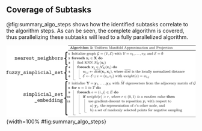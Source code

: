 ## Coverage of Subtasks
@fig:summary_algo_steps shows how the identified subtasks correlate to the algorithm steps.
As can be seen, the complete algorithm is covered, thus parallelizing these subtasks will lead to a fully parallelized algorithm.

![Parallelized subtasks of the UMAP algorithm.](figures/chapter3/algo_steps.png){width=100% #fig:summary_algo_steps}

